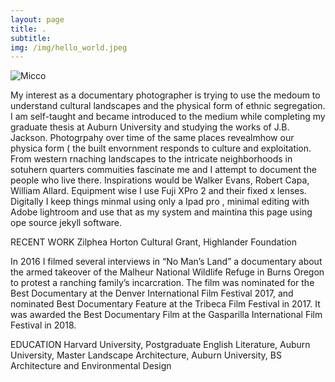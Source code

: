 ```yaml
---
layout: page
title: .
subtitle: 
img: /img/hello_world.jpeg
---
```


<img src="https://jonbcarroll.s3.us-east-2.amazonaws.com/witness.jpg" alt="Micco">

<br  />
<p>
<p> My interest as a documentary photographer is trying to use the medoum to understand cultural landscapes and the physical form of ethnic segregation. I am self-taught and became introduced to the medium while completing my graduate thesis at Auburn University and studying the works of J.B. Jackson. Photogrpahy over time of the same places revealmhow our physica form ( the built envornment responds to culture and exploitation.
   From western rnaching landscapes to the intricate neighborhoods in sotuhern quarters commuities fascinate me and I attempt to document the people who live there.
   Inspirations would be Walker Evans, Robert Capa, William Allard. 
   Equipment wise I use Fuji XPro 2 and their fixed x lenses. Digitally I keep things minmal using only a Ipad pro , minimal editing with Adobe lightroom and use that as my system and maintina this page using ope source jekyll software.
   
<p> 
RECENT WORK
Zilphea Horton Cultural Grant, Highlander Foundation
<p>
In 2016 I filmed several interviews in  “No Man’s Land” a documentary about the armed takeover of the Malheur National Wildlife Refuge in Burns Oregon to protest a ranching family’s incarcration. The film was nominated for the Best Documentary at the Denver International Film Festival 2017, and nominated Best Documentary Feature at the Tribeca Film Festival in 2017. It was awarded the Best Documentary Film at the Gasparilla International Film Festival in 2018.

EDUCATION 
Harvard University, Postgraduate English Literature, Auburn University, Master Landscape Architecture, Auburn University, BS Architecture and Environmental Design




   



